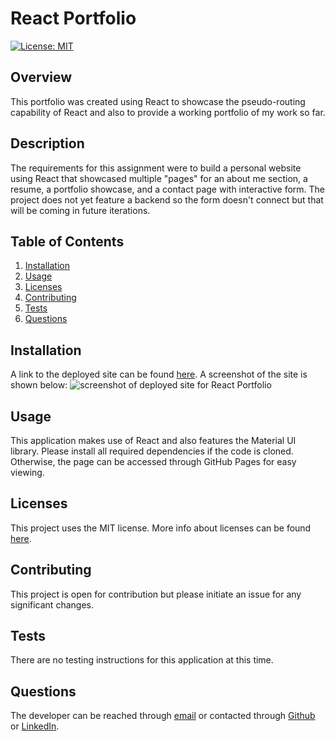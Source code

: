 # React Portfolio

[![License: MIT](https://img.shields.io/badge/License-MIT-yellow.svg)](https://opensource.org/licenses/MIT)

## Overview
This portfolio was created using React to showcase the pseudo-routing capability of React and also to provide a working portfolio of my work so far. 

## Description
The requirements for this assignment were to build a personal website using React that showcased multiple "pages" for an about me section, a resume, a portfolio showcase, and a contact page with interactive form. The project does not yet feature a backend so the form doesn't connect but that will be coming in future iterations. 

## Table of Contents

1. [Installation](#installation)
2. [Usage](#usage)
3. [Licenses](#licenses)
4. [Contributing](#contributing)
5. [Tests](#tests)
6. [Questions](#questions)

## Installation
A link to the deployed site can be found [here](https://kristensantee.github.io/portfolio-ks/). A screenshot of the site is shown below: 
![screenshot of deployed site for React Portfolio]()

## Usage
This application makes use of React and also features the Material UI library. Please install all required dependencies if the code is cloned. Otherwise, the page can be accessed through GitHub Pages for easy viewing. 

## Licenses
This project uses the MIT license. More info about licenses can be found [here](https://choosealicense.com/).


## Contributing
This project is open for contribution but please initiate an issue for any significant changes. 

## Tests
There are no testing instructions for this application at this time.

## Questions
The developer can be reached through [email](kristen.l.santee@gmail.com) or contacted through [Github](https://github.com/kristensantee) or [LinkedIn](https://linkedin.com/in/kristen-santee).
